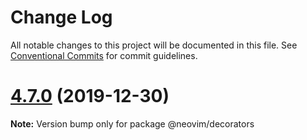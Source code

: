 # Change Log

All notable changes to this project will be documented in this file.
See [Conventional Commits](https://conventionalcommits.org) for commit guidelines.

# [4.7.0](https://github.com/neovim/node-client/compare/v4.6.0...v4.7.0) (2019-12-30)

**Note:** Version bump only for package @neovim/decorators
